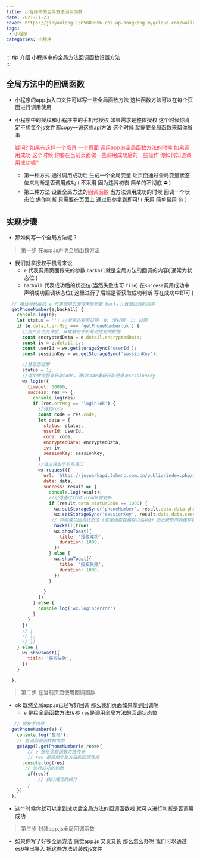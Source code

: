 ```yaml
---
title: 小程序中的全局方法回调函数
date: 2021-11-23
cover: https://jinyanlong-1305883696.cos.ap-hongkong.myqcloud.com/wallhaven-9m9jq1-min.jpg
tags:
 - 小程序
categories: 小程序
---
```


::: tip 介绍
小程序中的全局方法回调函数设置方法 <br>
:::

<!-- more -->

## 全局方法中的回调函数

* 小程序的app.js入口文件可以写一些全局函数方法 这种函数方法可以在每个页面进行调用使用

* 小程序中的授权和小程序中的手机号授权 如果需求是整体授权 这个时候你肯定不想每个js文件都copy一遍这些api方法 这个时候 就需要全局函数来帮你省事

  

  <font color =#ff3040>疑问? 如果有这样一个场景 一个页面 调用app.js全局函数方法的时候 如果调用成功 这个时候 你要在当前页面做一些调用成功后的一些操作 你如何知道调用成功呢?</font>

  * 第一种方式 通过调用成功后 生成一个全局变量 让页面通过全局变量状态位来判断是否调用成功 ( 不采用 因为违背初衷 简单的不彻底 ⛔ )
  * 第二种方法 设置全局方法的<font color =#ff3040>回调函数</font> 当方法调用成功的时候 回调一个状态位 供你判断 只需要在页面上 通过形参拿到即可! ( 采用 简单易用 👍 )

## 实现步骤

* 那如何写一个全局方法呢 ?

> 第一步 在app.js声明全局函数方法

* 我们就拿授权手机号来说
  * `e` 代表调用页面传来的参数 `backall`就是全局方法的回调的内容( 通常为状态位 )
  * `backall` 代表成功后的状态位(当然失败也可 `file`) 在`success`调用成功中声明成功回调状态位( 这里进行了后端是否获取成功判断 写在成功中即可 )

```js
  // 电话号码授权 e 代表调用页面传来的参数 backall就是回调的内容
  getPhoneNumber(e,backall) {
    console.log(e);
    let status = ''; //登录态是否过期  0: 没过期  1: 过期
    if (e.detail.errMsg === 'getPhoneNumber:ok') {
      //用户点击允许后，获取解密手机号时用到的数据
      const encryptedData = e.detail.encryptedData;
      const iv = e.detail.iv;
      const userId = wx.getStorageSync('userId');
      const sessionKey = wx.getStorageSync('sessionKey');

      //登录态过期
      status = 1;
      //调用微信登录获取code，通过code重新获取登录态sessionKey
      wx.login({
        timeout: 30000,
        success: res => {
          console.log(res)
          if (res.errMsg == 'login:ok') {
            //得到code
            const code = res.code;
            let data = {
              status: status,
              userId: userId,
              code: code,
              encryptedData: encryptedData,
              iv: iv,
              sessionKey: sessionKey,
            }
            //请求获取手机号接口
            wx.request({
              url: 'https://joyworkapi.lshmnc.com.cn/public/index.php/qcwy/front.login/getPhoneNumber',
              data: data,
              success: result => {
                console.log(result);
                //记得通过statusCode做判断
                if (result.data.statusCode == 1000) {
                  wx.setStorageSync('phoneNumber', result.data.data.phoneNumber);
                  wx.setStorageSync('sessionKey', result.data.data.sessionKey);
                 // 声明成功回调状态位 (这里设在在缓存以后执行 防止获取不到缓存数据)
            	  backall(true)
                  wx.showToast({
                    title: '授权成功',
                    duration: 1000,
                  })
                } else {
                  wx.showToast({
                    title: '授权失败',
                    duration: 1000,
                  })
                }

              }
            })
          } else {
            console.log('wx.login:error')
          }
        }
      })
      // }
      // },
      // })
    } else {
      wx.showToast({
        title: '获取失败',
      })
    }

  },
```

> 第二步 在当前页面使用回调函数

* ok 既然全局app.js已经写好回调 那么我们页面如果拿到回调呢
  * `e` 是给全局函数方法传参 `res`是调用全局方法的回调状态位

```js
   // 授权手机号
  getPhoneNumber(e) {
    console.log('启动');
    // 启动回调函数和传参
    getApp().getPhoneNumber(e,res=>{
        // e 是给全局函数方法传参 
        // res 是调用全局方法的回调状态
      console.log(res)
       // 进行成功的判断
        if(res){
            // 执行成功的操作
        }
    })
  },
```

* 这个时候你就可以拿到成功后全局方法的回调函数啦 就可以进行判断是否调用成功

> 第三步 封装app.js全局回调函数 

* 如果你写了好多全局方法 感觉app.js 又臭又长 那么怎么办呢 我们可以通过es6导出导入 把这些方法封装成js文件

  

